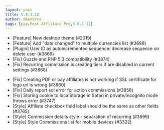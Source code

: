 ```yaml
---
layout: post
title: 5.8.1.12
author: mkendera
tags: [pap,Post Affiliate Pro,5.8.1.12]
---
```


- [Feature] New desktop theme (#2019)
- [Feature] Add "date changed" to multiple currencies list (#3688)
- [Plugin] User ID as autoincremented sequence: decrease sequence on delete user (#3869)
- [Fix] Guzzle and PHP 5.3 compatibility (#3874)
- [Fix] Recurring commission is creating tiers if are disabled in current settings (#3868)

<!--more-->

- [Fix] Creating PDF or pay affiliates is not working if SSL certificate for logo url is wrong (#3860)
- [Fix] Daily report sql error for action commissions (#3858)
- [Fix] Storing cookie to localStorage in Safari in private/incognito mode throws error (#3747)
- [Style] Affiliate checkbox field label should be the same as other fields (#3765)
- [Style] Commission details style - separation of recurring (#3699)
- [Style] Style Commissions list for mobile devices (#3322)
